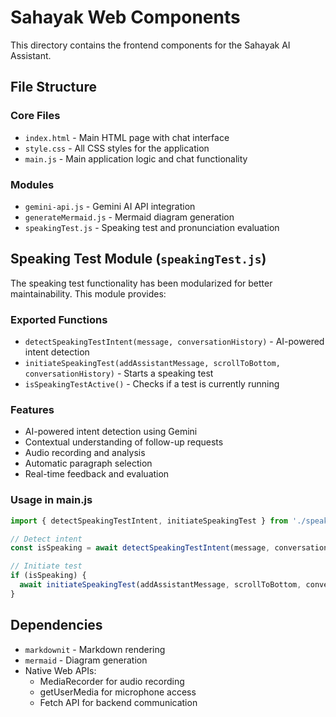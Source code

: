 # Sahayak Web Components

This directory contains the frontend components for the Sahayak AI Assistant.

## File Structure

### Core Files
- `index.html` - Main HTML page with chat interface
- `style.css` - All CSS styles for the application
- `main.js` - Main application logic and chat functionality

### Modules
- `gemini-api.js` - Gemini AI API integration
- `generateMermaid.js` - Mermaid diagram generation
- `speakingTest.js` - Speaking test and pronunciation evaluation

## Speaking Test Module (`speakingTest.js`)

The speaking test functionality has been modularized for better maintainability. This module provides:

### Exported Functions
- `detectSpeakingTestIntent(message, conversationHistory)` - AI-powered intent detection
- `initiateSpeakingTest(addAssistantMessage, scrollToBottom, conversationHistory)` - Starts a speaking test
- `isSpeakingTestActive()` - Checks if a test is currently running

### Features
- AI-powered intent detection using Gemini
- Contextual understanding of follow-up requests
- Audio recording and analysis
- Automatic paragraph selection
- Real-time feedback and evaluation

### Usage in main.js
```javascript
import { detectSpeakingTestIntent, initiateSpeakingTest } from './speakingTest.js';

// Detect intent
const isSpeaking = await detectSpeakingTestIntent(message, conversationHistory);

// Initiate test
if (isSpeaking) {
  await initiateSpeakingTest(addAssistantMessage, scrollToBottom, conversationHistory);
}
```

## Dependencies
- `markdownit` - Markdown rendering
- `mermaid` - Diagram generation
- Native Web APIs:
  - MediaRecorder for audio recording
  - getUserMedia for microphone access
  - Fetch API for backend communication
